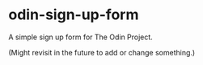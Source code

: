 # odin-sign-up-form


A simple sign up form for The Odin Project.

(Might revisit in the future to add or change something.)

